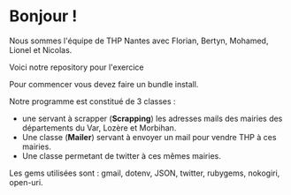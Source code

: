 <h1>Bonjour !</h1>
<p>Nous sommes l'équipe de THP Nantes avec Florian, Bertyn, Mohamed, Lionel et Nicolas.</p>
<p>Voici notre repository pour l'exercice</p>
<p>Pour commencer vous devez faire un bundle install.</p>

Notre programme est constitué de 3 classes :
<ul>
<li>une servant à scrapper (<strong>Scrapping</strong>) les adresses mails des mairies des départements du Var, Lozère et Morbihan.</li>
<li>Une classe (<strong>Mailer</strong>) servant à envoyer un mail pour vendre THP à ces mairies.</li>
<li>Une classe permetant de twitter à ces mêmes mairies.</li>
</ul>

Les gems utilisées sont : gmail, dotenv, JSON, twitter, rubygems, nokogiri, open-uri.
